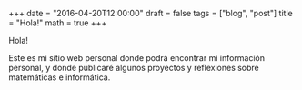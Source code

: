 +++
date = "2016-04-20T12:00:00"
draft = false
tags = ["blog", "post"]
title = "Hola!"
math = true
+++

Hola!

Este es mi sitio web personal donde podrá encontrar mi información personal, y donde publicaré algunos proyectos y reflexiones sobre matemáticas e informática.
